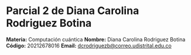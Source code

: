 # Parcial 2 de Diana Carolina Rodriguez Botina
**Materia:** Computación cuántica
**Nombre:** Diana Carolina Rodriguez Botina
**Código:** 20212678016
**Email:** dcrodriguezb@correo.udistrital.edu.co
